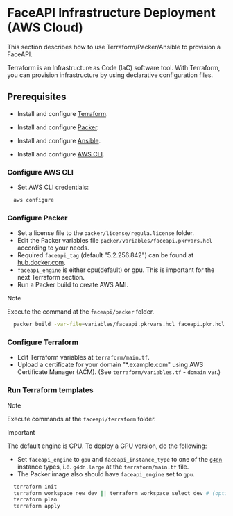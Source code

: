 # FaceAPI Infrastructure Deployment (AWS Cloud)

This section describes how to use Terraform/Packer/Ansible to provision a FaceAPI.

Terraform is an Infrastructure as Code (IaC) software tool. With Terraform, you can provision infrastructure by using declarative configuration files.

## Prerequisites

- Install and configure [Terraform](https://www.terraform.io/downloads.html).

- Install and configure [Packer](https://developer.hashicorp.com/packer/downloads).

- Install and configure [Ansible](https://docs.ansible.com/ansible/latest/installation_guide/installation_distros.html).

- Install and configure [AWS CLI](https://docs.aws.amazon.com/cli/latest/userguide/install-cliv2.html).

### Configure AWS CLI

- Set AWS CLI credentials:
```bash
  aws configure
```

### Configure Packer

- Set a license file to the `packer/license/regula.license` folder.
- Edit the Packer variables file `packer/variables/faceapi.pkrvars.hcl` according to your needs.
- Required `faceapi_tag` (default "5.2.256.842") can be found at [hub.docker.com](https://hub.docker.com/r/regulaforensics/face-api/tags).
- `faceapi_engine` is either cpu(default) or gpu. This is important for the next Terraform section.
- Run a Packer build to create AWS AMI.

> [!NOTE]
> Execute the command at the `faceapi/packer` folder.

```bash
  packer build -var-file=variables/faceapi.pkrvars.hcl faceapi.pkr.hcl
```

### Configure Terraform

- Edit Terraform variables at `terraform/main.tf`.
- Upload a certificate for your domain "*.example.com" using AWS Certificate Manager (ACM). (See `terraform/variables.tf` - `domain` var.)

### Run Terraform templates

> [!NOTE]
> Execute commands at the `faceapi/terraform` folder.

> [!IMPORTANT]
> The default engine is CPU. To deploy a GPU version, do the following:
>   - Set `faceapi_engine` to `gpu` and `faceapi_instance_type` to one of the [`g4dn`](https://aws.amazon.com/ec2/instance-types/g4/) instance types, i.e. `g4dn.large` at the `terraform/main.tf` file.
>   - The Packer image also should have `faceapi_engine` set to `gpu`.

```bash
  terraform init
  terraform workspace new dev || terraform workspace select dev # (optional).
  terraform plan
  terraform apply
```
